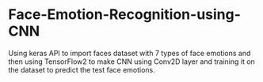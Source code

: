 # Face-Emotion-Recognition-using-CNN
Using keras API to import faces dataset with 7 types of face emotions and then using TensorFlow2 to make CNN using Conv2D layer and training it on the dataset to predict the test face emotions.
